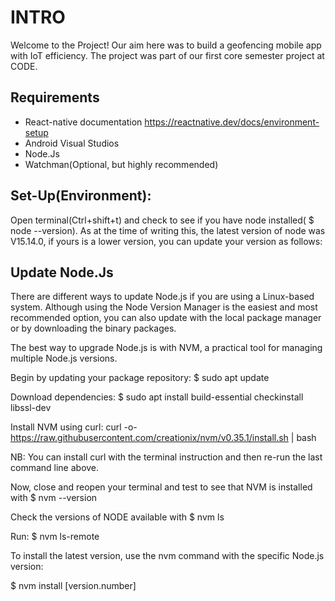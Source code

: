 # INTRO
Welcome to the Project! Our aim here was to build a geofencing mobile app with IoT efficiency. The project was part of our first core semester project at CODE.

## Requirements
- React-native documentation https://reactnative.dev/docs/environment-setup
- Android Visual Studios
- Node.Js
- Watchman(Optional, but highly recommended)

## Set-Up(Environment):
Open terminal(Ctrl+shift+t) and check to see if you have node installed( $ node --version). As at the time of writing this, the latest version of node was V15.14.0, if yours is a lower version, you can update your version as follows:

## Update Node.Js
There are different ways to update Node.js if you are using a Linux-based system. Although using the Node Version Manager is the easiest and most recommended option, you can also update with the local package manager or by downloading the binary packages.

The best way to upgrade Node.js is with NVM, a practical tool for managing multiple Node.js versions.

Begin by updating your package repository: $ sudo apt update

Download dependencies: $ sudo apt install build-essential checkinstall libssl-dev

Install NVM using curl: curl -o- https://raw.githubusercontent.com/creationix/nvm/v0.35.1/install.sh | bash

NB: You can install curl with the terminal instruction and then re-run the last command line above.

Now, close and reopen your terminal and test to see that NVM is installed with $ nvm --version

Check the versions of NODE available with $ nvm ls

Run: $ nvm ls-remote

To install the latest version, use the nvm command with the specific Node.js version:

$ nvm install [version.number]
